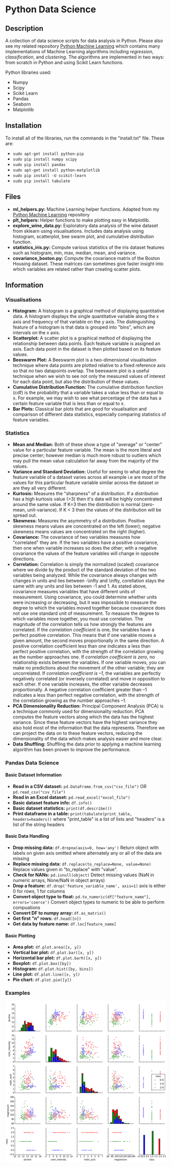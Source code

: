 # Python Data Science

## Description
A collection of data science scripts for data analysis in Python. Please also see my related repository [Python Machine Learning](https://github.com/GeorgeSeif/Python-Machine-Learning) which contains many implementations of Machine Learning algorithms including _regression_, _classification_, and _clustering_. The algorithms are implemented in two ways: from scratch in Python and using Scikit Learn functions. 

Python libraries used:
- Numpy
- Scipy
- Scikit Learn
- Pandas
- Seaborn
- Matplotlib

## Installation
To install all of the libraries, run the commands in the "install.txt" file. These are:

- `sudo apt-get install python-pip`
- `sudo pip install numpy scipy`
- `sudo pip install pandas`
- `sudo apt-get install python-matplotlib`
- `sudo pip install -U scikit-learn`
- `sudo pip install tabulate`

## Files
- **ml_helpers.py:** Machine Learning helper functions. Adapted from my [Python Machine Learning](https://github.com/GeorgeSeif/Python-Machine-Learning) repository
- **plt_helpers:** Helper functions to make plotting easy in Matplotlib.
- **explore_wine_data.py:** Exploratory data analysis of the wine dataset from sklearn using visualisations. Includes data analysis using histogram, scatterplot, bee swarm plot, and cumulative distribution function.
- **statistics_iris.py:** Compute various statistics of the iris dataset features such as histogram, min, max, median, mean, and variance.
- **covariance_boston.py:** Compute the covariance matrix of the Boston Housing dataset. These matrices can sometimes give faster insight into which variables are related rather than creating scatter plots.

## Information

### Visualisations
- **Histogram:** A histogram is a graphical method of displaying quantitative data. A histogram displays the single quantitative variable along the x axis and frequency of that variable on the y axis. The distinguishing feature of a histogram is that data is grouped into "bins", which are intervals on the x axis.
- **Scatterplot:** A scatter plot is a graphical method of displaying the relationship between data points. Each feature variable is assigned an axis. Each data point in the dataset is then plotted based on its feature values.
- **Beeswarm Plot:** A Beeswarm plot is a two-dimensional visualisation technique where data points are plotted relative to a fixed reference axis so that no two datapoints overlap. The beeswarm plot is a useful technique when we wish to see not only the measured values of interest for each data point, but also the distribution of these values. 
- **Cumulative Distribution Function:** The cumulative distribution function (cdf) is the probability that a variable takes a value less than or equal to x. For example, we may wish to see what percentage of the data has a certain feature variable that is less than or equal to x.
- **Bar Plots:** Classical bar plots that are good for visualisation and comparison of different data statistics, especially comparing statistics of feature variables.

### Statistics
- **Mean and Median:** Both of these show a type of "average" or "center" value for a particular feature variable. The mean is the more literal and precise center; however median is much more robust to outliers which may pull the mean value calculation far away from the majority of the values. 
- **Variance and Standard Deviation:** Useful for seeing to what degree the feature variable of a dataset varies across all example i.e are most of the values for this particular feature variable similar across the dataset or are they all very different.  
- **Kurtosis:** Measures the "sharpness" of a distribution. If a distribution has a high kurtosis value (>3) then it's data will be highly concentrated around the same value. If K=3 then the distribution is normal (zero-mean, unit-variance). If K < 3 then the values of the distribution will be spread out. 
- **Skewness:** Measures the asymmetry of a distribution. Positive skewness means values are concentrated on the left (lower); negative skewness means values are concentrated on the right (higher). 
- **Covariance:** The covariance of two variables measures how "correlated" they are. If the two variables have a positive covariance, then one when variable increases so does the other; with a negative covariance the values of the feature variables will change in opposite directions. 
- **Correlation:** Correlation is simply the normalized (scaled) covariance where we divide by the product of the standard deviation of the two variables being analyzed. While the covariance always changes with changes in units and lies between -\infty and \infty, corellation stays the same with any units and lies between -1 and 1. As stated above, covariance measures variables that have different units of measurement. Using covariance, you could determine whether units were increasing or decreasing, but it was impossible to measure the degree to which the variables moved together because covariance does not use one standard unit of measurement. To measure the degree to which variables move together, you must use correlation. The magnitude of the correlation tells us how strongly the features are correlated. If the _correlation coefficient_ is one, the variables have a perfect positive correlation. This means that if one variable moves a given amount, the second moves proportionally in the same direction. A positive correlation coefficient less than one indicates a less than perfect positive correlation, with the strength of the correlation growing as the number approaches one. If _correlation coefficient is zero_, no relationship exists between the variables. If one variable moves, you can make no predictions about the movement of the other variable; they are uncorrelated.
If _correlation coefficient is –1_, the variables are perfectly negatively correlated (or inversely correlated) and move in opposition to each other. If one variable increases, the other variable decreases proportionally. A negative correlation coefficient greater than –1 indicates a less than perfect negative correlation, with the strength of the correlation growing as the number approaches –1.
- **PCA Dimensionality Reduction:** Principal Component Analysis (PCA) is a technique commonly used for dimensionality reduction. PCA computes the feature vectors along which the data has the highest variance. Since these feature vectors have the highest variance they also hold most of the information that the data represents. Therefore we can project the data on to these feature vectors, reducing the dimensionality of the data which makes analysis easier and more clear. 
- **Data Shuffling:** Shuffling the data prior to applying a machine learning algorithm has been proven to improve the performance. 


### Pandas Data Science

#### Basic Dataset Information
- **Read in a CSV dataset:** `pd.DataFrame.from_csv("csv_file")` OR `pd.read_csv("csv_file")`
- **Read in an Excel dataset:** `pd.read_excel("excel_file")`
- **Basic dataset feature info:** `df.info()`
- **Basic dataset statistics:** `print(df.describe())` 
- **Print dataframe in a table:** `print(tabulate(print_table, headers=headers))` where "print_table" is a list of lists and "headers" is a list of the string headers

#### Basic Data Handling
- **Drop missing data:** `df.dropna(axis=0, how='any')` Return object with labels on given axis omitted where alternately any or all of the data are missing
- **Replace missing data:** `df.replace(to_replace=None, value=None)` Replace values given in "to_replace" with "value".
- **Check for NANs:** `pd.isnull(object)` Detect missing values (NaN in numeric arrays, None/NaN in object arrays)
- **Drop a feature:** `df.drop('feature_variable_name', axis=1)` axis is either 0 for rows, 1 for columns
- **Convert object type to float:** `pd.to_numeric(df["feature_name"], errors='coerce')` Convert object types to numeric to be able to perform compuations
- **Convert DF to numpy array:** `df.as_matrix()`
- **Get first "n" rows:** `df.head([n])`
- **Get data by feature name:** `df.loc[feature_name]`

#### Basic Plotting
- **Area plot:** `df.plot.area([x, y])`	
- **Vertical bar plot:** `df.plot.bar([x, y])`
- **Horizontal bar plot:** `df.plot.barh([x, y])`	
- **Boxplot:** `df.plot.box([by])`
- **Histogram:** `df.plot.hist([by, bins])`
- **Line plot:** `df.plot.line([x, y])`	
- **Pie chart:** `df.plot.pie([y])`	



### Examples
![alt text](https://github.com/GeorgeSeif/Data-Science-Python/blob/master/Images/explore_wine_scattermatrix.png)